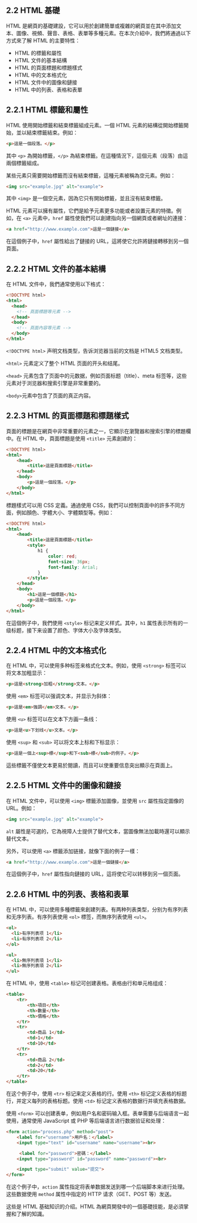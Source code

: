 ## 2.2 HTML 基礎

HTML 是網頁的基礎建設，它可以用於創建簡單或複雜的網頁並在其中添加文本、圖像、視頻、聲音、表格、表單等多種元素。在本次介紹中，我們將通過以下方式來了解 HTML 的主要特性：

- HTML 的標籤和屬性
- HTML 文件的基本結構
- HTML 的頁面標題和標題樣式
- HTML 中的文本格式化
- HTML 文件中的圖像和鏈接
- HTML 中的列表、表格和表單

## 2.2.1 HTML 標籤和屬性

HTML 使用開始標籤和結束標籤組成元素。一個 HTML 元素的結構從開始標籤開始，並以結束標籤結束。例如：

```html
<p>這是一個段落。</p>
```

其中 `<p>` 為開始標籤，`</p>` 為結束標籤。在這種情況下，這個元素（段落）由這兩個標籤組成。

某些元素只需要開始標籤而沒有結束標籤，這種元素被稱為空元素。例如：

```html
<img src="example.jpg" alt="example">
```

其中 `<img>` 是一個空元素，因為它只有開始標籤，並且沒有結束標籤。

HTML 元素可以擁有屬性，它們是給予元素更多功能或者設置元素的特徵。例如，在 `<a>` 元素中，`href` 屬性使我們可以創建指向另一個網頁或者網址的連接：

```html
<a href="http://www.example.com">這是一個鏈接</a>
```

在這個例子中，`href` 屬性給出了鏈接的 URL，這將使它允許將鏈接轉移到另一個頁面。

## 2.2.2 HTML 文件的基本結構

在 HTML 文件中，我們通常使用以下格式：

```html
<!DOCTYPE html>
<html>
  <head>
    <!-- 頁面標題等元素 -->
  </head>
  <body>
    <!-- 頁面內容等元素 -->
  </body>
</html>
```

`<!DOCTYPE html>` 声明文档类型，告诉浏览器当前的文档是 HTML5 文档类型。

`<html>` 元素定义了整个 HTML 页面的开头和结尾。

`<head>` 元素包含了页面中的元数据，例如页面标题（title）、meta 标签等，这些元素对于浏览器和搜索引擎是非常重要的。

`<body>`元素中包含了页面的真正内容。

## 2.2.3 HTML 的頁面標題和標題樣式

頁面的標題是在網頁中非常重要的元素之一，它顯示在瀏覽器和搜索引擎的標題欄中。在 HTML 中，頁面標題是使用 `<title>` 元素創建的：

```html
<!DOCTYPE html>
<html>
    <head>
        <title>這是頁面標題</title>
    </head>
    <body>
        <p>這是一個段落。</p>
    </body>
</html>
```

標題樣式可以用 CSS 定義。通過使用 CSS，我們可以控制頁面中的許多不同方面，例如顏色、字體大小、字體類型等。例如：

```html
<!DOCTYPE html>
<html>
    <head>
        <title>這是頁面標題</title>
        <style>
            h1 {
                color: red;
                font-size: 36px;
                font-family: Arial;
            }
        </style>
    </head>
    <body>
        <h1>這是一個標題</h1>
        <p>這是一個段落。</p>
    </body>
</html>
```

在這個例子中，我們使用 `<style>` 标记来定义样式。其中，`h1` 属性表示所有的一级标题，接下来设置了颜色、字体大小及字体类型。

## 2.2.4 HTML 中的文本格式化

在 HTML 中，可以使用多种标签来格式化文本。例如，使用 `<strong>` 标签可以将文本加粗显示：

```html
<p>這是<strong>加粗</strong>文本。</p>
```

使用 `<em>` 标签可以强调文本，并显示为斜体：

```html
<p>這是<em>強調</em>文本。</p>
```

使用 `<u>` 标签可以在文本下方画一条线：

```html
<p>這是<u>下划线</u>文本。</p>
```

使用 `<sup>` 和 `<sub>` 可以将文本上标和下标显示：

```html
<p>這是一個上<sup>標</sup>和下<sub>標</sub>的例子。</p>
```

這些標籤不僅使文本更易於閱讀，而且可以使重要信息突出顯示在頁面上。

## 2.2.5 HTML 文件中的圖像和鏈接

在 HTML 文件中，可以使用 `<img>` 標籤添加圖像，並使用 `src` 屬性指定圖像的 URL。例如：

```html
<img src="example.jpg" alt="example">
```

`alt` 屬性是可選的，它為視障人士提供了替代文本，當圖像無法加載時還可以顯示替代文本。

另外，可以使用 `<a>` 標籤添加链接，就像下面的例子一樣：

```html
<a href="http://www.example.com">這是一個鏈接</a>
```

在這個例子中，`href` 屬性指向鏈接的 URL，這将使它可以转移到另一個页面。

## 2.2.6 HTML 中的列表、表格和表單

在 HTML 中，可以使用多種標籤來創建列表。有两种列表类型，分别为有序列表和无序列表。有序列表使用 `<ol>` 標签，而無序列表使用 `<ul>`。

```html
<ol>
  <li>有序列表项 1</li>
  <li>有序列表项 2</li>
</ol>

<ul>
  <li>無序列表項 1</li>
  <li>無序列表項 2</li>
</ul>
```

在 HTML 中，使用 `<table>` 标记可创建表格。表格由行和单元格组成：

```html
<table>
    <tr>
        <th>項目</th>
        <th>數量</th>
        <th>價格</th>
    </tr>
    <tr>
        <td>商品 1</td>
        <td>1</td>
        <td>10</td>
    </tr>
    <tr>
        <td>商品 2</td>
        <td>2</td>
        <td>20</td>
    </tr>
</table>
```

在这个例子中，使用 `<tr>` 标记来定义表格的行。使用 `<th>` 标记定义表格的标题行，并定义每列的表格标题。使用 `<td>` 标记定义表格的数据行并填充表格数据。

使用 `<form>` 可以创建表单，例如用户名和密码输入框。表单需要与后端语言一起使用，通常使用 JavaScript 或 PHP 等后端语言进行数据验证和处理：

```html
<form action="process.php" method="post">
    <label for="username">用戶名：</label>
    <input type="text" id="username" name="username"><br>

     <label for="password">密碼：</label>
    <input type="password" id="password" name="password"><br>

    <input type="submit" value="提交">
</form>
```

在这个例子中，`action` 属性指定将表单数据发送到哪一个后端脚本来进行处理。这些数据使用 `method` 属性中指定的 HTTP 请求（GET、POST 等）发送。

这些是 HTML 基础知识的介绍。HTML 為網頁開發中的一個基礎技能，是必須掌握和了解的知識。
